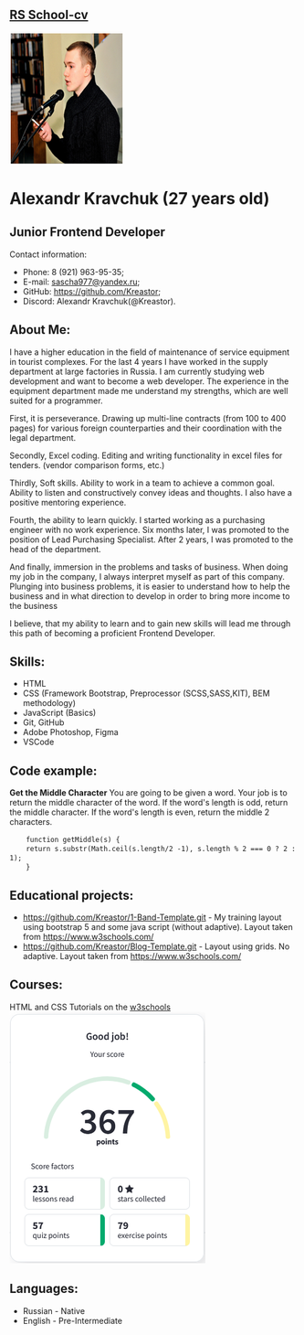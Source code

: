 ## **[RS School-cv](https://rs.school/js/)** 
  ![photo me](img/me.png "Me")
#  **Alexandr Kravchuk (27 years old)**
## **Junior Frontend Developer**
Contact information:  

   * Phone: 8 (921) 963-95-35;
   * E-mail: sascha977@yandex.ru;
   * GitHub: <https://github.com/Kreastor>;
   * Discord: Alexandr Kravchuk(@Kreastor).

## **About Me:**

  I have a higher education in the field of maintenance of service equipment in tourist complexes.
  For the last 4 years I have worked in the supply department at large factories in Russia.
  I am currently studying web development and want to become a web developer. The experience in the equipment department made me understand my strengths, which are well suited for a programmer.

  First, it is perseverance. Drawing up multi-line contracts (from 100 to 400 pages) for various foreign counterparties and their coordination with the legal department.

  Secondly, Excel coding. Editing and writing functionality in excel files for tenders. (vendor comparison forms, etc.)

  Thirdly, Soft skills. Ability to work in a team to achieve a common goal. Ability to listen and constructively convey ideas and thoughts. I also have a positive mentoring experience.

  Fourth, the ability to learn quickly. I started working as a purchasing engineer with no work experience. Six months later, I was promoted to the position of Lead Purchasing Specialist. After 2 years, I was promoted to the head of the department.

  And finally, immersion in the problems and tasks of business. When doing my job in the company, I always interpret myself as part of this company. Plunging into business problems, it is easier to understand how to help the business and in what direction to develop in order to bring more income to the business

  I believe, that my ability to learn and to gain new skills will lead me through this path of becoming a proficient Frontend Developer.

## **Skills:**

  * HTML
  * CSS (Framework Bootstrap, Preprocessor (SCSS,SASS,KIT), BEM methodology)
  * JavaScript (Basics)
  * Git, GitHub
  * Adobe Photoshop, Figma
  * VSCode

 ## **Code example:**

**Get the Middle Character**
  You are going to be given a word. Your job is to return the middle character of the word. If the word's length is odd, return the middle character. If the word's length is even, return the middle 2 characters.

```
    function getMiddle(s) {
    return s.substr(Math.ceil(s.length/2 -1), s.length % 2 === 0 ? 2 : 1);
    }  
```
## **Educational projects:**

  * <https://github.com/Kreastor/1-Band-Template.git> - My training layout using bootstrap 5 and some java script (without adaptive). Layout taken from <https://www.w3schools.com/>
  * <https://github.com/Kreastor/Blog-Template.git> - Layout using grids. No adaptive. Layout taken from <https://www.w3schools.com/>

## **Courses:**
HTML and CSS Tutorials on the [w3schools](https://www.w3schools.com/)   
  ![Course](img/Course.PNG)
## **Languages:**

  * Russian - Native
  * English - Pre-Intermediate
    